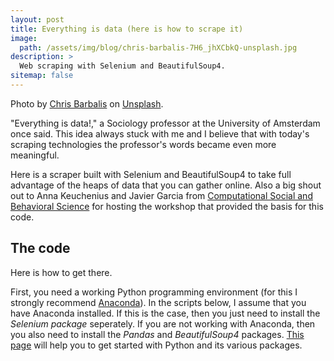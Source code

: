 ```yaml
---
layout: post
title: Everything is data (here is how to scrape it)
image:
  path: /assets/img/blog/chris-barbalis-7H6_jhXCbkQ-unsplash.jpg
description: >
  Web scraping with Selenium and BeautifulSoup4.
sitemap: false
---
```


Photo by [Chris Barbalis](https://unsplash.com/@cbarbalis) on [Unsplash](https://unsplash.com/).

"Everything is data!," a Sociology professor at the University of Amsterdam once said. This idea always stuck with me and I believe that with today's scraping technologies the professor's words became even more meaningful.

Here is a scraper built with Selenium and BeautifulSoup4 to take full advantage of the heaps of data that you can gather online. Also a big shout out to Anna Keuchenius and Javier Garcia from [Computational Social and Behavioral Science](https://csbs.club/) for hosting the workshop that provided the basis for this code.

## The code

Here is how to get there.

First, you need a working Python programming environment (for this I strongly recommend [Anaconda](https://www.anaconda.com/)). In the scripts below, I assume that you have Anaconda installed. If this is the case, then you just need to install the _Selenium package_ seperately. If you are not working with Anaconda, then you also need to install the _Pandas_ and _BeautifulSoup4_ packages. [This page](https://renswilderom.github.io/blog/python/2021-11-22-How-to-get-started-with-Python/) will help you to get started with Python and its various packages.   
